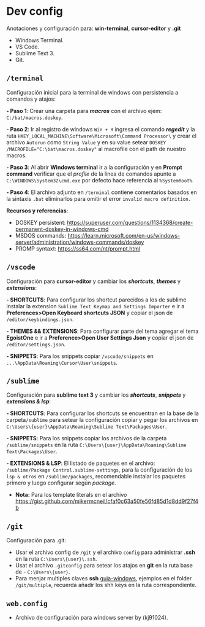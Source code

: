 # Dev config

Anotaciones y configuración para: **win-terminal**, **cursor-editor** y **.git**

- Windows Terminal.
- VS Code.
- Sublime Text 3.
- Git.

## ```/terminal```

Configuración inicial para la terminal de windows con persistencia a comandos y atajos:

**- Paso 1**: Crear una carpeta para _**macros**_ con el archivo ejem: ```C:/bat/macros.doskey```.

**- Paso 2**: Ir al registro de windows ```Win + R```  ingresa el comando _**regedit**_ y la ruta ``` HKEY_LOCAL_MACHINE\Software\Microsoft\Command Processor\ ``` y crear el archivo ```Autorun``` como ```String Value``` y en su value setear ```DOSKEY /MACROFILE="C:\bat\macros.doskey"``` al macrofile con el path de nuestro macros.

**- Paso 3**: Al abrir **Windows terminal** ir a la configuración y en **Prompt command**  verificar que el _profile_ de la linea de comandos apunte a ```C:\WINDOWS\System32\cmd.exe``` por defecto hace referencia al ```%SystemRoot%```

**- Paso 4**: El archivo adjunto en ```/terminal``` contiene comentarios basados en la sintaxis ```.bat``` eliminarlos para omitir el error ```invalid macro definition.```

**Recursos y referencias**:

- DOSKEY persistent: https://superuser.com/questions/1134368/create-permanent-doskey-in-windows-cmd
- MSDOS commands: https://learn.microsoft.com/en-us/windows-server/administration/windows-commands/doskey
- PROMP syntaxt: https://ss64.com/nt/prompt.html

## ```/vscode```

Configuración para **cursor-editor** y cambiar los _**shortcuts**_, _**themes**_ y  _**extensions**_:

**- SHORTCUTS**: Para configurar los shortcut parecidos a los de sublime instalar la extension ```Sublime Text Keymap and Settings Importer``` e ir a **Preferences>Open Keyboard shortcuts JSON** y copiar el json de ```/editor/keybindings.json```.

**- THEMES && EXTENSIONS**: Para configurar parte del tema agregar el tema **EgoistOne** e ir a **Preference>Open User Settings Json** y copiar el json de ```/editor/settings.json```.

**- SNIPPETS**: Para los snippets copiar ```/vscode/snippets``` en ```...\AppData\Roaming\Cursor\User\snippets```.

## ```/sublime```

Configuración para **sublime text 3** y cambiar  los _**shortcuts**_, _**snippets**_ y  _**extensions & lsp**_:

**- SHORTCUTS**: Para configurar los shortcuts se encuentran en la base de la carpeta```/sublime``` para setear la configuración copiar y pegar los archivos en ```C:\Users\{user}\AppData\Roaming\Sublime Text\Packages\User```.

**- SNIPPETS**: Para los snippets copiar los archivos de la carpeta ```/sublime/snippets``` en la ruta ```C:\Users\{user}\AppData\Roaming\Sublime Text\Packages\User```.

**- EXTENSIONS & LSP**: El listado de paquetes en el archivo: ```/sublime/Package Control.sublime-settings```, para la configuración de los ```lsp & otros``` en ```/sublime/packages```, recomendable instalar los paquetes primero y luego configurar según _package_.

- **Nota:** Para los template literals en el archivo https://gist.github.com/mikermcneil/cfaf0c63a50fe56fd85d1d8dd9f27f4b

## ```/git```

Configuración para .git:

- Usar el archivo config de ```/git``` y el archivo ```config``` para administrar **.ssh** en la ruta ```C:\Users\{user}\.ssh```.
- Usat el archivo ```.gitconfig``` para setear los atajos en **git** en la ruta base de - ```C:\Users\{user}```.
- Para menjar multiples claves **ssh** [guia-windows](https://youtu.be/6lA0oPoFCAE), ejemplos en el folder ```/git/multiple```, recuerda añadir los shh keys en la ruta correspondiente. 

## ```web.config```

- Archivo de configuración para windows server by (kj91024).